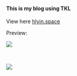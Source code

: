 
#### This is my blog using TKL

View here [hlyin.space](http://hlyin.space)

Preview:

![](http://gitimage-10031767.file.myqcloud.com/git_readme/blog_home.jpg)

<br/>

![](http://gitimage-10031767.file.myqcloud.com/git_readme/blog_home2.jpg)

